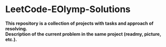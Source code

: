 # LeetCode-EOlymp-Solutions
**This repository is a collection of projects with tasks and approach of resolving.   
Description of the current problem in the same project (readmy, picture, etc.).**
##
